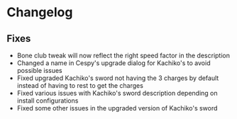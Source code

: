 # Changelog

## Fixes

- Bone club tweak will now reflect the right speed factor in the description
- Changed a name in Cespy's upgrade dialog for Kachiko's to avoid possible issues
- Fixed upgraded Kachiko's sword not having the 3 charges by default instead of having to rest to get the charges
- Fixed various issues with Kachiko's sword description depending on install configurations
- Fixed some other issues in the upgraded version of Kachiko's sword
